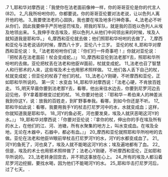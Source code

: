 .7 
1_耶和华对摩西说：「我使你在法老面前像神一样，你的哥哥亚伦是你的代言人(82)。 2_凡我所吩咐你的，你都要说。你的哥哥亚伦要对法老说，让以色列人离开他的地。 3_我要使法老的心固执，我也要在埃及地多行神奇事。 4_法老必不听从你们，因此我要伸手严厉地惩罚埃及，把我的军队，就是我的百姓以色列人从埃及地领出来。 5_我伸手攻击埃及，把以色列人从他们中间领出来的时候，埃及人就知道我是耶和华。」 6_摩西和亚伦就去做；他们照耶和华吩咐的去做了。 7_摩西和亚伦与法老说话的时候，摩西八十岁，亚伦八十三岁。 
亚伦的杖 
8_耶和华对摩西和亚伦说： 9_「法老若吩咐你们说：『你们行一件奇事吧！』你就对亚伦说：『把杖丢在法老面前！杖会变成蛇。』」 10_摩西和亚伦到法老那Y去，照耶和华所吩咐的去做。亚伦把杖丢在法老和他臣W面前，杖就变成蛇。 11_法老也召了智慧人和行邪术的人来，这些埃及术士也用邪术照样做。 12_他们各人丢下自己的杖，杖就变成蛇；但亚伦的杖吞了他们的杖。 13_法老心Y刚硬，不听摩西和亚伦，正如耶和华所说的。 
第一灾：水变血 
14_耶和华对摩西说：「法老心硬，不肯放百姓走。 15_明天早晨你要到法老那Y去，看哪，他出来往水边去，你要到尼罗河边去迎见他，手Y拿着那根变过蛇的杖。 16_你要对他说：『耶和华－希伯来人的神差派我到你这Y，说：放我的百姓走，到旷野事奉我。看哪，到如今你还是不听。 17_耶和华如此说：看哪，我要用我手Y的杖击打尼罗河中的水，水就变成血；这样，你就知道我是耶和华。 18_河Y的鱼必死，河也要发臭，埃及人就厌恶喝这河Y的水。』」 
19_耶和华对摩西说：「你要对亚伦说：『拿你的杖，伸出你的手在埃及所有的水上，在他们的江、河、池塘，所有水聚集的地方上，叫水变成血。在埃及全地，无论在木器中，石器中，都必有血。』」 20_摩西和亚伦就照耶和华所吩咐的去做。亚伦在法老和他臣W眼前举杖击打尼罗河Y的水，河Y的水都变成血了。 21_河Y的鱼死了，河也臭了，埃及人就不能喝这河Y的水；埃及遍地都有了血。 22_但是，埃及的术士也用邪术照样做了；法老心Y刚硬，不听摩西和亚伦，正如耶和华所说的。 23_法老转身回宫去，并不把这事放在心上。 24_所有的埃及人都沿着尼罗河边挖掘，要找水喝，因为他们不能喝河Y的水。 
25_耶和华击打尼罗河后，过了七天。 
.